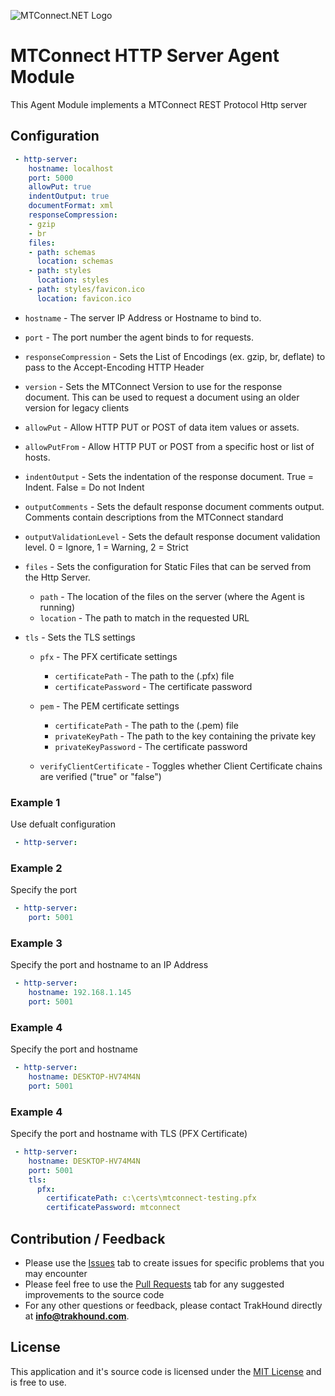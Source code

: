 ![MTConnect.NET Logo](https://raw.githubusercontent.com/TrakHound/MTConnect.NET/dev/img/mtconnect-net-03-md.png) 

# MTConnect HTTP Server Agent Module
This Agent Module implements a MTConnect REST Protocol Http server

## Configuration
```yaml
 - http-server:
    hostname: localhost
    port: 5000
    allowPut: true
    indentOutput: true
    documentFormat: xml
    responseCompression:
    - gzip
    - br
    files:
    - path: schemas
      location: schemas
    - path: styles
      location: styles
    - path: styles/favicon.ico
      location: favicon.ico
```

* `hostname` - The server IP Address or Hostname to bind to.

* `port` - The port number the agent binds to for requests.

* `responseCompression` - Sets the List of Encodings (ex. gzip, br, deflate) to pass to the Accept-Encoding HTTP Header

* `version` - Sets the MTConnect Version to use for the response document. This can be used to request a document using an older version for legacy clients

* `allowPut` - Allow HTTP PUT or POST of data item values or assets.

* `allowPutFrom` - Allow HTTP PUT or POST from a specific host or list of hosts. 
* `indentOutput` - Sets the indentation of the response document. True = Indent. False = Do not Indent

* `outputComments` - Sets the default response document comments output. Comments contain descriptions from the MTConnect standard

* `outputValidationLevel` - Sets the default response document validation level. 0 = Ignore, 1 = Warning, 2 = Strict

* `files` - Sets the configuration for Static Files that can be served from the Http Server.
    * `path` - The location of the files on the server (where the Agent is running)
    * `location` - The path to match in the requested URL

* `tls` - Sets the TLS settings

    * `pfx` - The PFX certificate settings
        * `certificatePath` - The path to the (.pfx) file
        * `certificatePassword` - The certificate password

    * `pem` - The PEM certificate settings
        * `certificatePath` - The path to the (.pem) file
        * `privateKeyPath` - The path to the key containing the private key
        * `privateKeyPassword` - The certificate password

    * `verifyClientCertificate` - Toggles whether Client Certificate chains are verified ("true" or "false")

### Example 1
Use defualt configuration
```yaml
 - http-server:
```

### Example 2
Specify the port
```yaml
 - http-server:
    port: 5001
```

### Example 3
Specify the port and hostname to an IP Address
```yaml
 - http-server:
    hostname: 192.168.1.145
    port: 5001
```

### Example 4
Specify the port and hostname
```yaml
 - http-server:
    hostname: DESKTOP-HV74M4N
    port: 5001
```

### Example 4
Specify the port and hostname with TLS (PFX Certificate)
```yaml
 - http-server:
    hostname: DESKTOP-HV74M4N
    port: 5001
    tls:
      pfx:
        certificatePath: c:\certs\mtconnect-testing.pfx
        certificatePassword: mtconnect
```


## Contribution / Feedback
- Please use the [Issues](https://github.com/TrakHound/MTConnect.NET/issues) tab to create issues for specific problems that you may encounter 
- Please feel free to use the [Pull Requests](https://github.com/TrakHound/MTConnect.NET/pulls) tab for any suggested improvements to the source code
- For any other questions or feedback, please contact TrakHound directly at **info@trakhound.com**.

## License
This application and it's source code is licensed under the [MIT License](https://choosealicense.com/licenses/mit/) and is free to use.
